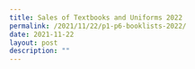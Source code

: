 ```yaml
---
title: Sales of Textbooks and Uniforms 2022
permalink: /2021/11/22/p1-p6-booklists-2022/
date: 2021-11-22
layout: post
description: ""
---
```

